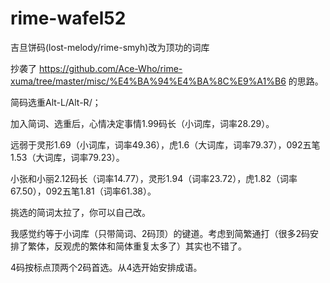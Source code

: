# rime-wafel52

吉旦饼码(lost-melody/rime-smyh)改为顶功的词库

抄袭了 https://github.com/Ace-Who/rime-xuma/tree/master/misc/%E4%BA%94%E4%BA%8C%E9%A1%B6 的思路。

简码选重Alt-L/Alt-R/；

加入简词、选重后，心情决定事情1.99码长（小词库，词率28.29）。

远弱于灵形1.69（小词库，词率49.36），虎1.6（大词库，词率79.37），092五笔1.53（大词库，词率79.23）。

小张和小丽2.12码长（词率14.77），灵形1.94（词率23.72），虎1.82（词率67.50），092五笔1.81（词率61.38）。

挑选的简词太拉了，你可以自己改。

我感觉约等于小词库（只带简词、2码顶）的键道。考虑到简繁通打（很多2码安排了繁体，反观虎的繁体和简体重复太多了）其实也不错了。

4码按标点顶两个2码首选。从4选开始安排成语。
